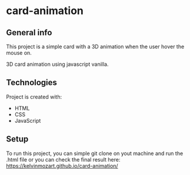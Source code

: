 # card-animation

## General info
This project is a simple card with a 3D animation when the user hover the mouse on.

3D card animation using javascript vanilla.
	
## Technologies
Project is created with:
* HTML
* CSS
* JavaScript
	
## Setup
To run this project, you can simple git clone on yout machine and run the .html file
or you can check the final result here: https://kelvinmozart.github.io/card-animation/
